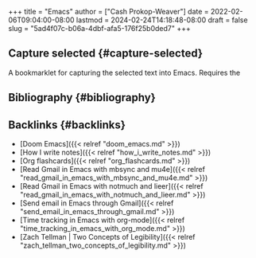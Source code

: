 +++
title = "Emacs"
author = ["Cash Prokop-Weaver"]
date = 2022-02-06T09:04:00-08:00
lastmod = 2024-02-24T14:18:48-08:00
draft = false
slug = "5ad4f07c-b06a-4dbf-afa5-176f25b0ded7"
+++

## Capture selected {#capture-selected}

A bookmarklet for capturing the selected text into Emacs. Requires the


## Bibliography {#bibliography}

<style>.csl-entry{text-indent: -1.5em; margin-left: 1.5em;}</style><div class="csl-bib-body">
</div>


## Backlinks {#backlinks}

-   [Doom Emacs]({{< relref "doom_emacs.md" >}})
-   [How I write notes]({{< relref "how_i_write_notes.md" >}})
-   [Org flashcards]({{< relref "org_flashcards.md" >}})
-   [Read Gmail in Emacs with mbsync and mu4e]({{< relref "read_gmail_in_emacs_with_mbsync_and_mu4e.md" >}})
-   [Read Gmail in Emacs with notmuch and lieer]({{< relref "read_gmail_in_emacs_with_notmuch_and_lieer.md" >}})
-   [Send email in Emacs through Gmail]({{< relref "send_email_in_emacs_through_gmail.md" >}})
-   [Time tracking in Emacs with org-mode]({{< relref "time_tracking_in_emacs_with_org_mode.md" >}})
-   [Zach Tellman | Two Concepts of Legibility]({{< relref "zach_tellman_two_concepts_of_legibility.md" >}})
